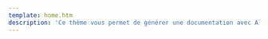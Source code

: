 ```yaml
---
template: home.htm
description: 'Ce thème vous permet de générer une documentation avec Alex. Coloration syntaxique, support des maths, support multi-lingue, menus et sous-menus sont au rendez-vous !'
---
```

